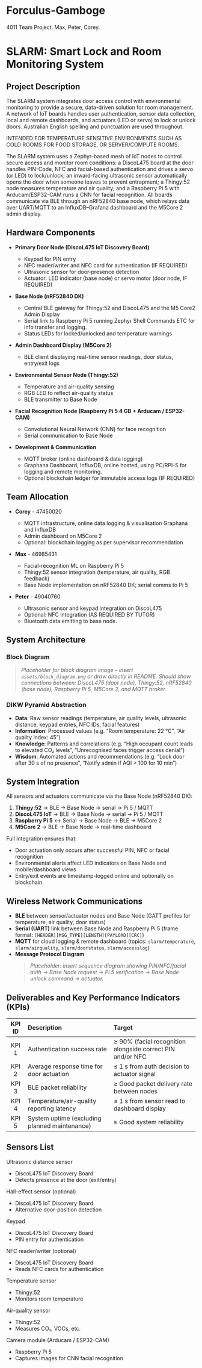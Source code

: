 # Forculus-Gamboge
4011 Team Project. Max, Peter, Corey.

# SLARM: Smart Lock and Room Monitoring System

## Project Description  
The SLARM system integrates door access control with environmental monitoring to provide a secure, data-driven solution for room management. A network of IoT boards handles user authentication, sensor data collection, local and remote dashboards, and actuators (LED or servo) to lock or unlock doors. Australian English spelling and punctuation are used throughout.

INTENDED FOR TEMPERATURE SENSITIVE ENVIRONMENTS SUCH AS COLD ROOMS FOR FOOD STORAGE, OR SERVER/COMPUTE ROOMS.

The SLARM system uses a Zephyr-based mesh of IoT nodes to control secure access and monitor room conditions: a DiscoL475 board at the door handles PIN-Code, NFC and facial-based authentication and drives a servo (or LED) to lock/unlock; an inward-facing ultrasonic sensor automatically opens the door when someone leaves to prevent entrapment; a Thingy:52 node measures temperature and air quality; and a Raspberry Pi 5 with Arducam/ESP32-CAM runs a CNN for facial recognition. All boards communicate via BLE through an nRF52840 base node, which relays data over UART/MQTT to an InfluxDB–Grafana dashboard and the M5Core 2 admin display.

## Hardware Components  
- **Primary Door Node (DiscoL475 IoT Discovery Board)**  
  - Keypad for PIN entry
  - NFC reader/writer and NFC card for authentication (IF REQUIRED)
  - Ultrasonic sensor for door‐presence detection  
  - Actuator: LED indicator (base node) or servo motor (door node, IF REQUIRED)  

- **Base Node (nRF52840 DK)**  
  - Central BLE gateway for Thingy:52 and DiscoL475 and the M5 Core2 Admin Display
  - Serial link to Raspberry Pi 5 running Zephyr Shell Commands ETC for info transfer and logging.
  - Status LEDs for locked/unlocked and temperature warnings  

- **Admin Dashboard Display (M5Core 2)**  
  - BLE client displaying real-time sensor readings, door status, entry/exit logs  

- **Environmental Sensor Node (Thingy:52)**  
  - Temperature and air-quality sensing  
  - RGB LED to reflect air-quality status  
  - BLE transmitter to Base Node  

- **Facial Recognition Node (Raspberry Pi 5 4 GB + Arducam / ESP32-CAM)**  
  - Convolutional Neural Network (CNN) for face recognition  
  - Serial communication to Base Node  

- **Development & Communication**  
  - MQTT broker (online dashboard & data logging)
  - Graphana Dashboard, InfluxDB, online hosted, using PC/RPI-5 for logging and remote monitoring.
  - Optional blockchain ledger for immutable access logs (IF REQUIRED) 

## Team Allocation  
- **Corey** - 47450020
  - MQTT infrastructure, online data logging & visualisation Graphana and InfluxDB  
  - Admin dashboard on M5Core 2  
  - Optional: blockchain logging as per supervisor recommendation 

- **Max** - 46985431
  - Facial-recognition ML on Raspberry Pi 5  
  - Thingy:52 sensor integration (temperature, air quality, RGB feedback)  
  - Base Node implementation on nRF52840 DK; serial comms to Pi 5  

- **Peter** - 49040760
  - Ultrasonic sensor and keypad integration on DiscoL475  
  - Optional: NFC integration  (AS REQUIRED BY TUTOR)
  - Bluetooth data emitting to base node.

## System Architecture  

### Block Diagram  
> _Placeholder for block diagram image – insert `assets/block_diagram.png` or draw directly in README. Should show connections between: DiscoL475 (door node), Thingy:52, nRF52840 (base node), Raspberry Pi 5, M5Core 2, and MQTT broker._

### DIKW Pyramid Abstraction  
- **Data**: Raw sensor readings (temperature, air quality levels, ultrasonic distance, keypad entries, NFC IDs, facial features)  
- **Information**: Processed values (e.g. “Room temperature: 22 °C”, “Air quality index: 45”)  
- **Knowledge**: Patterns and correlations (e.g. “High occupant count leads to elevated CO₂ levels”, “Unrecognised faces trigger access denial”)  
- **Wisdom**: Automated actions and recommendations (e.g. “Lock door after 30 s of no presence”, “Notify admin if AQI > 100 for 10 min”)  

## System Integration  
All sensors and actuators communicate via the Base Node (nRF52840 DK):  
1. **Thingy:52** → BLE → Base Node → serial → Pi 5 / MQTT  
2. **DiscoL475 IoT** → BLE → Base Node → serial → Pi 5 / MQTT  
3. **Raspberry Pi 5** ↔ Serial → Base Node → BLE → M5Core 2  
4. **M5Core 2** → BLE → Base Node → real-time dashboard  

Full integration ensures that:  
- Door actuation only occurs after successful PIN, NFC or facial recognition  
- Environmental alerts affect LED indicators on Base Node and mobile/dashboard views  
- Entry/exit events are timestamp-logged online and optionally on blockchain  

## Wireless Network Communications  
- **BLE** between sensor/actuator nodes and Base Node (GATT profiles for temperature, air quality, door status)  
- **Serial (UART)** link between Base Node and Raspberry Pi 5 (frame format: `[HEADER][MSG_TYPE][LENGTH][PAYLOAD][CRC]`)  
- **MQTT** for cloud logging & remote dashboard (topics: `slarm/temperature`, `slarm/airquality`, `slarm/doorstatus`, `slarm/accesslog`)  
- **Message Protocol Diagram**  
  > _Placeholder: insert sequence diagram showing PIN/NFC/facial auth → Base Node request → Pi 5 verification → Base Node unlock command → actuator._

## Deliverables and Key Performance Indicators (KPIs)  
| KPI ID  | Description                                               | Target                                                     |
| :----:  | :-------------------------------------------------------- | :--------------------------------------------------------- |
| KPI 1   | Authentication success rate                               | ≥ 90% (facial recognition alongside correct PIN and/or NFC |
| KPI 2   | Average response time for door actuation                  | ≤ 1 s from auth decision to actuator signal                |
| KPI 3   | BLE packet reliability                                    | ≥ Good packet delivery rate between nodes                  |
| KPI 4   | Temperature/air-quality reporting latency                 | ≤ 1 s from sensor read to dashboard display                |
| KPI 5   | System uptime (excluding planned maintenance)             | ≥ Good system reliability                                  |

## Sensors List
Ultrasonic distance sensor
* DiscoL475 IoT Discovery Board
* Detects presence at the door (exit/entry)

Hall-effect sensor (optional)
* DiscoL475 IoT Discovery Board
* Alternative door-position detection

Keypad
* DiscoL475 IoT Discovery Board
* PIN entry for authentication

NFC reader/writer (optional)
* DiscoL475 IoT Discovery Board
* Reads NFC cards for authentication

Temperature sensor
* Thingy:52
* Monitors room temperature

Air-quality sensor
* Thingy:52
* Measures CO₂, VOCs, etc.

Camera module (Arducam / ESP32-CAM)
* Raspberry Pi 5
* Captures images for CNN facial recognition
